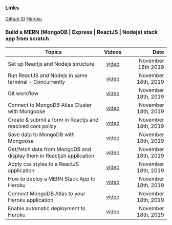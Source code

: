 ### Links

[Github IO](https://dbzahariev.github.io/minesweeper/)
[Heroku](https://dbzminesweeper.herokuapp.com/)

### Build a MERN (MongoDB | Express | ReactJS | Nodejs) stack app from scratch

| Topics                                                               |                        Videos                        |                Date |
| -------------------------------------------------------------------- | :--------------------------------------------------: | ------------------: |
| Set up Reactjs and Nodejs structure                                  |        [video](https://youtu.be/bc2pOPeQyOs)         |  November 18th 2019 |
| Run ReactJS and Nodejs in same terminal - Concurrently               |        [video](https://youtu.be/1REonFsWBbY)         | November 18th, 2019 |
| Git workflow                                                         | [video](https://www.youtube.com/watch?v=uvqlFuJWcXM) | November 18th, 2019 |
| Connect to MongoDB Atlas Cluster with Mongoose                       |        [video](https://youtu.be/OuCrHynro0w)         | November 18th, 2019 |
| Create & submit a form in Reactjs and resolved cors policy           |        [video](https://youtu.be/yITlR9vDXXo)         | November 18th, 2019 |
| Save data to MongoDB with Mongoose                                   |        [video](https://youtu.be/jwVCgueYcgE)         | November 18th, 2019 |
| Get/fetch data from MongoDB and display them in Reactjsh application |        [video](https://youtu.be/Mfp94RjugWQ)         | November 18th, 2019 |
| Apply css styles to a ReactJS application                            |        [video](https://youtu.be/xDsjAk54JSY)         | November 18th, 2019 |
| How to deploy a MERN Stack App to Heroku                             |        [video](https://youtu.be/5PaUiPyBDJY)         | November 18th, 2019 |
| Connect MongoDB Atlas to your Heroku application                     |        [video](https://youtu.be/imR9LlbG3pU)         | November 18th, 2019 |
| Enable automatic deployment to Heroku                                |        [video](https://youtu.be/y_7czmJXK_c)         | November 18th, 2019 |
